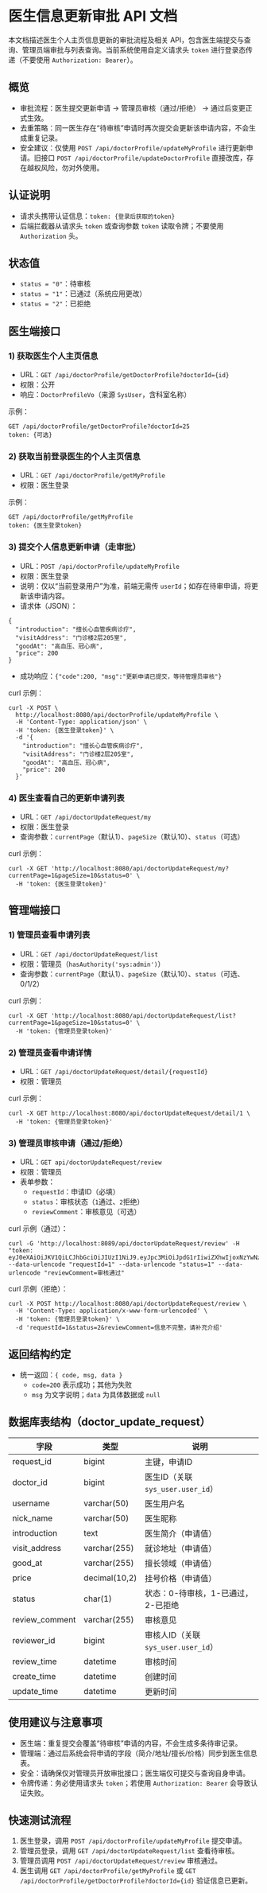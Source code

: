 # 医生信息更新审批 API 文档

本文档描述医生个人主页信息更新的审批流程及相关 API，包含医生端提交与查询、管理员端审批与列表查询。当前系统使用自定义请求头 `token` 进行登录态传递（不要使用 `Authorization: Bearer`）。

## 概览
- 审批流程：医生提交更新申请 → 管理员审核（通过/拒绝） → 通过后变更正式生效。
- 去重策略：同一医生存在“待审核”申请时再次提交会更新该申请内容，不会生成重复记录。
- 安全建议：仅使用 `POST /api/doctorProfile/updateMyProfile` 进行更新申请。旧接口 `POST /api/doctorProfile/updateDoctorProfile` 直接改库，存在越权风险，勿对外使用。

## 认证说明
- 请求头携带认证信息：`token: {登录后获取的token}`
- 后端拦截器从请求头 `token` 或查询参数 `token` 读取令牌；不要使用 `Authorization` 头。

## 状态值
- `status = "0"`：待审核
- `status = "1"`：已通过（系统应用更改）
- `status = "2"`：已拒绝

## 医生端接口

### 1) 获取医生个人主页信息
- URL：`GET /api/doctorProfile/getDoctorProfile?doctorId={id}`
- 权限：公开
- 响应：`DoctorProfileVo`（来源 `SysUser`，含科室名称）

示例：
```
GET /api/doctorProfile/getDoctorProfile?doctorId=25
token: {可选}
```

### 2) 获取当前登录医生的个人主页信息
- URL：`GET /api/doctorProfile/getMyProfile`
- 权限：医生登录

示例：
```
GET /api/doctorProfile/getMyProfile
token: {医生登录token}
```

### 3) 提交个人信息更新申请（走审批）
- URL：`POST /api/doctorProfile/updateMyProfile`
- 权限：医生登录
- 说明：仅以“当前登录用户”为准，前端无需传 `userId`；如存在待审申请，将更新该申请内容。
- 请求体（JSON）：
```
{
  "introduction": "擅长心血管疾病诊疗",
  "visitAddress": "门诊楼2层205室",
  "goodAt": "高血压、冠心病",
  "price": 200
}
```
- 成功响应：`{"code":200, "msg":"更新申请已提交，等待管理员审核"}`

curl 示例：
```
curl -X POST \
  http://localhost:8080/api/doctorProfile/updateMyProfile \
  -H 'Content-Type: application/json' \
  -H 'token: {医生登录token}' \
  -d '{
    "introduction": "擅长心血管疾病诊疗",
    "visitAddress": "门诊楼2层205室",
    "goodAt": "高血压、冠心病",
    "price": 200
  }'
```

### 4) 医生查看自己的更新申请列表
- URL：`GET /api/doctorUpdateRequest/my`
- 权限：医生登录
- 查询参数：`currentPage`（默认1）、`pageSize`（默认10）、`status`（可选）

curl 示例：
```
curl -X GET 'http://localhost:8080/api/doctorUpdateRequest/my?currentPage=1&pageSize=10&status=0' \
  -H 'token: {医生登录token}'
```

## 管理端接口

### 1) 管理员查看申请列表
- URL：`GET /api/doctorUpdateRequest/list`
- 权限：管理员（`hasAuthority('sys:admin')`）
- 查询参数：`currentPage`（默认1）、`pageSize`（默认10）、`status`（可选、0/1/2）

curl 示例：
```
curl -X GET 'http://localhost:8080/api/doctorUpdateRequest/list?currentPage=1&pageSize=10&status=0' \
  -H 'token: {管理员登录token}'
```

### 2) 管理员查看申请详情
- URL：`GET /api/doctorUpdateRequest/detail/{requestId}`
- 权限：管理员

curl 示例：
```
curl -X GET http://localhost:8080/api/doctorUpdateRequest/detail/1 \
  -H 'token: {管理员登录token}'
```

### 3) 管理员审核申请（通过/拒绝）
- URL：`GET api/doctorUpdateRequest/review`
- 权限：管理员
- 表单参数：
  - `requestId`：申请ID（必填）
  - `status`：审核状态（`1`通过、`2`拒绝）
  - `reviewComment`：审核意见（可选）

curl 示例（通过）：
```
curl -G 'http://localhost:8089/api/doctorUpdateRequest/review' -H "token: eyJ0eXAiOiJKV1QiLCJhbGciOiJIUzI1NiJ9.eyJpc3MiOiJpdG1rIiwiZXhwIjoxNzYwNzY2NzMyLCJ1c2VySWQiOiIxIiwiaWF0IjoxNzYwNTg2NzMyLCJ1c2VybmFtZSI6ImFkbWluIn0.oPb5WqRkZjMQL5nZkihWDFLeohOTKWhWHJPUtiZo0B4" --data-urlencode "requestId=1" --data-urlencode "status=1" --data-urlencode "reviewComment=审核通过"
```

curl 示例（拒绝）：
```
curl -X POST http://localhost:8080/api/doctorUpdateRequest/review \
  -H 'Content-Type: application/x-www-form-urlencoded' \
  -H 'token: {管理员登录token}' \
  -d 'requestId=1&status=2&reviewComment=信息不完整，请补充介绍'
```

## 返回结构约定
- 统一返回：`{ code, msg, data }`
  - `code=200` 表示成功；其他为失败
  - `msg` 为文字说明；`data` 为具体数据或 `null`

## 数据库表结构（doctor_update_request）
| 字段 | 类型 | 说明 |
| --- | --- | --- |
| request_id | bigint | 主键，申请ID |
| doctor_id | bigint | 医生ID（关联 `sys_user.user_id`） |
| username | varchar(50) | 医生用户名 |
| nick_name | varchar(50) | 医生昵称 |
| introduction | text | 医生简介（申请值） |
| visit_address | varchar(255) | 就诊地址（申请值） |
| good_at | varchar(255) | 擅长领域（申请值） |
| price | decimal(10,2) | 挂号价格（申请值） |
| status | char(1) | 状态：0-待审核，1-已通过，2-已拒绝 |
| review_comment | varchar(255) | 审核意见 |
| reviewer_id | bigint | 审核人ID（关联 `sys_user.user_id`） |
| review_time | datetime | 审核时间 |
| create_time | datetime | 创建时间 |
| update_time | datetime | 更新时间 |

## 使用建议与注意事项
- 医生端：重复提交会覆盖“待审核”申请的内容，不会生成多条待审记录。
- 管理端：通过后系统会将申请的字段（简介/地址/擅长/价格）同步到医生信息表。
- 安全：请确保仅对管理员开放审批接口；医生端仅可提交与查询自身申请。
- 令牌传递：务必使用请求头 `token`；若使用 `Authorization: Bearer` 会导致认证失败。

## 快速测试流程
1. 医生登录，调用 `POST /api/doctorProfile/updateMyProfile` 提交申请。
2. 管理员登录，调用 `GET /api/doctorUpdateRequest/list` 查看待审核。
3. 管理员调用 `POST /api/doctorUpdateRequest/review` 审核通过。
4. 医生调用 `GET /api/doctorProfile/getMyProfile` 或 `GET /api/doctorProfile/getDoctorProfile?doctorId={id}` 验证信息已更新。